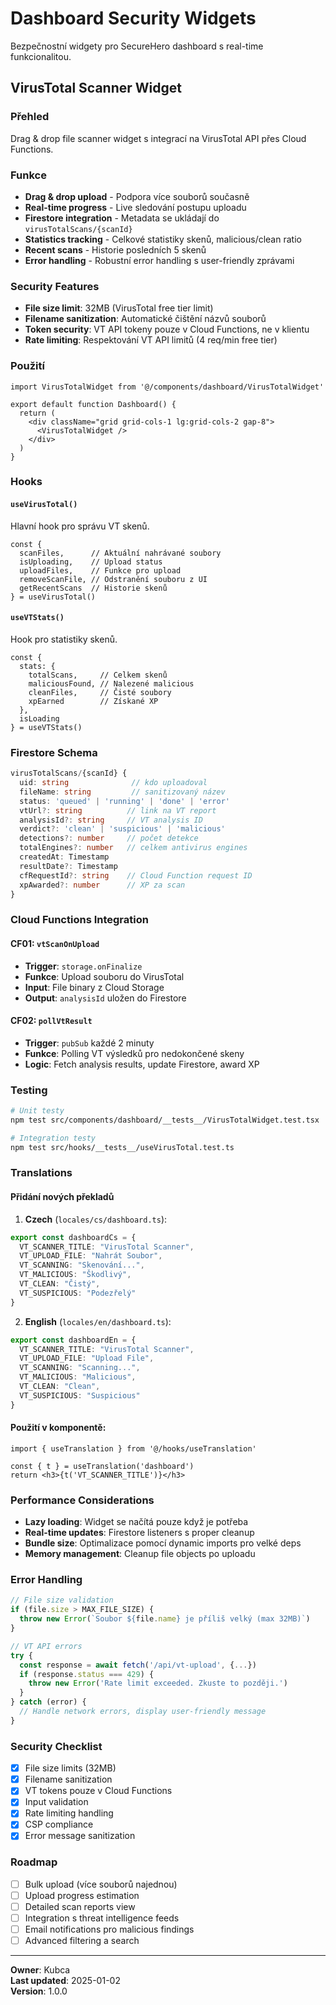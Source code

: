 # Dashboard Security Widgets

Bezpečnostní widgety pro SecureHero dashboard s real-time funkcionalitou.

## VirusTotal Scanner Widget

### Přehled
Drag & drop file scanner widget s integrací na VirusTotal API přes Cloud Functions.

### Funkce
- **Drag & drop upload** - Podpora více souborů současně
- **Real-time progress** - Live sledování postupu uploadu
- **Firestore integration** - Metadata se ukládají do `virusTotalScans/{scanId}`
- **Statistics tracking** - Celkové statistiky skenů, malicious/clean ratio
- **Recent scans** - Historie posledních 5 skenů
- **Error handling** - Robustní error handling s user-friendly zprávami

### Security Features
- **File size limit**: 32MB (VirusTotal free tier limit)
- **Filename sanitization**: Automatické čištění názvů souborů
- **Token security**: VT API tokeny pouze v Cloud Functions, ne v klientu
- **Rate limiting**: Respektování VT API limitů (4 req/min free tier)

### Použití

```tsx
import VirusTotalWidget from '@/components/dashboard/VirusTotalWidget'

export default function Dashboard() {
  return (
    <div className="grid grid-cols-1 lg:grid-cols-2 gap-8">
      <VirusTotalWidget />
    </div>
  )
}
```

### Hooks

#### `useVirusTotal()`
Hlavní hook pro správu VT skenů.

```tsx
const {
  scanFiles,      // Aktuální nahrávané soubory
  isUploading,    // Upload status
  uploadFiles,    // Funkce pro upload
  removeScanFile, // Odstranění souboru z UI
  getRecentScans  // Historie skenů
} = useVirusTotal()
```

#### `useVTStats()`
Hook pro statistiky skenů.

```tsx
const {
  stats: {
    totalScans,     // Celkem skenů
    maliciousFound, // Nalezené malicious
    cleanFiles,     // Čisté soubory
    xpEarned        // Získané XP
  },
  isLoading
} = useVTStats()
```

### Firestore Schema

```typescript
virusTotalScans/{scanId} {
  uid: string              // kdo uploadoval
  fileName: string         // sanitizovaný název
  status: 'queued' | 'running' | 'done' | 'error'
  vtUrl?: string          // link na VT report
  analysisId?: string     // VT analysis ID
  verdict?: 'clean' | 'suspicious' | 'malicious'
  detections?: number     // počet detekce
  totalEngines?: number   // celkem antivirus engines
  createdAt: Timestamp
  resultDate?: Timestamp
  cfRequestId?: string    // Cloud Function request ID
  xpAwarded?: number      // XP za scan
}
```

### Cloud Functions Integration

#### CF01: `vtScanOnUpload`
- **Trigger**: `storage.onFinalize`
- **Funkce**: Upload souboru do VirusTotal
- **Input**: File binary z Cloud Storage
- **Output**: `analysisId` uložen do Firestore

#### CF02: `pollVtResult`
- **Trigger**: `pubSub` každé 2 minuty
- **Funkce**: Polling VT výsledků pro nedokončené skeny
- **Logic**: Fetch analysis results, update Firestore, award XP

### Testing

```bash
# Unit testy
npm test src/components/dashboard/__tests__/VirusTotalWidget.test.tsx

# Integration testy
npm test src/hooks/__tests__/useVirusTotal.test.ts
```

### Translations

#### Přidání nových překladů

1. **Czech** (`locales/cs/dashboard.ts`):
```typescript
export const dashboardCs = {
  VT_SCANNER_TITLE: "VirusTotal Scanner",
  VT_UPLOAD_FILE: "Nahrát Soubor",
  VT_SCANNING: "Skenování...",
  VT_MALICIOUS: "Škodlivý",
  VT_CLEAN: "Čistý",
  VT_SUSPICIOUS: "Podezřelý"
}
```

2. **English** (`locales/en/dashboard.ts`):
```typescript
export const dashboardEn = {
  VT_SCANNER_TITLE: "VirusTotal Scanner",
  VT_UPLOAD_FILE: "Upload File", 
  VT_SCANNING: "Scanning...",
  VT_MALICIOUS: "Malicious",
  VT_CLEAN: "Clean",
  VT_SUSPICIOUS: "Suspicious"
}
```

#### Použití v komponentě:
```tsx
import { useTranslation } from '@/hooks/useTranslation'

const { t } = useTranslation('dashboard')
return <h3>{t('VT_SCANNER_TITLE')}</h3>
```

### Performance Considerations

- **Lazy loading**: Widget se načítá pouze když je potřeba
- **Real-time updates**: Firestore listeners s proper cleanup
- **Bundle size**: Optimalizace pomocí dynamic imports pro velké deps
- **Memory management**: Cleanup file objects po uploadu

### Error Handling

```typescript
// File size validation
if (file.size > MAX_FILE_SIZE) {
  throw new Error(`Soubor ${file.name} je příliš velký (max 32MB)`)
}

// VT API errors
try {
  const response = await fetch('/api/vt-upload', {...})
  if (response.status === 429) {
    throw new Error('Rate limit exceeded. Zkuste to později.')
  }
} catch (error) {
  // Handle network errors, display user-friendly message
}
```

### Security Checklist

- [x] File size limits (32MB)
- [x] Filename sanitization
- [x] VT tokens pouze v Cloud Functions
- [x] Input validation
- [x] Rate limiting handling
- [x] CSP compliance
- [x] Error message sanitization

### Roadmap

- [ ] Bulk upload (více souborů najednou)
- [ ] Upload progress estimation
- [ ] Detailed scan reports view
- [ ] Integration s threat intelligence feeds
- [ ] Email notifications pro malicious findings
- [ ] Advanced filtering a search

---

**Owner**: Kubca  
**Last updated**: 2025-01-02  
**Version**: 1.0.0